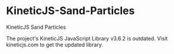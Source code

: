 KineticJS-Sand-Particles
========================

KineticJS Sand Particles

The project's KineticJS JavaScript Library v3.6.2 is outdated. Visit kineticjs.com to get the updated library.